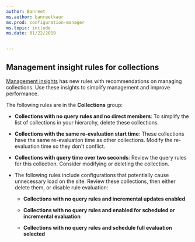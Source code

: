 ```yaml
---
author: Banreet
ms.author: banreetkaur
ms.prod: configuration-manager
ms.topic: include
ms.date: 01/22/2019


---
```


## <a name="bkmk_micoll"></a> Management insight rules for collections
<!--3555752-->

[Management insights](../../../../servers/manage/management-insights.md) has new rules with recommendations on managing collections. Use these insights to simplify management and improve performance. 


The following rules are in the **Collections** group:

- **Collections with no query rules and no direct members**: To simplify the list of collections in your hierarchy, delete these collections.  

- **Collections with the same re-evaluation start time**: These collections have the same re-evaluation time as other collections. Modify the re-evaluation time so they don't conflict.  

- **Collections with query time over two seconds**: Review the query rules for this collection. Consider modifying or deleting the collection.

- The following rules include configurations that potentially cause unnecessary load on the site. Review these collections, then either delete them, or disable rule evaluation:  

    - **Collections with no query rules and incremental updates enabled**  

    - **Collections with no query rules and enabled for scheduled or incremental evaluation**  

    - **Collections with no query rules and schedule full evaluation selected**  

